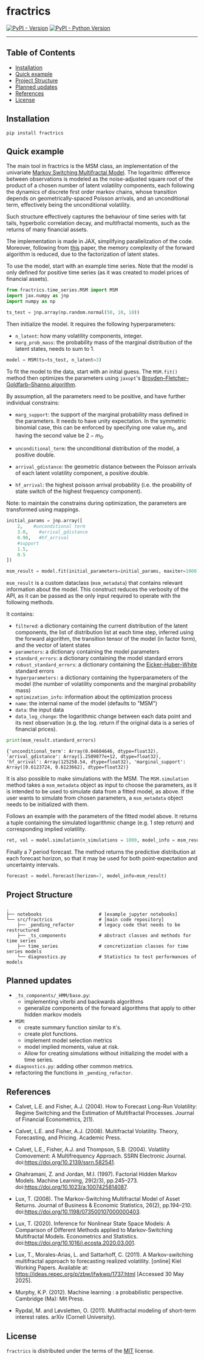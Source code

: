 # fractrics

[![PyPI - Version](https://img.shields.io/pypi/v/fractrics.svg)](https://pypi.org/project/fractrics)
[![PyPI - Python Version](https://img.shields.io/pypi/pyversions/fractrics.svg)](https://pypi.org/project/fractrics)

-----

## Table of Contents

- [Installation](#installation)
- [Quick example](#quick-example)
- [Project Structure](#project-structure)
- [Planned updates](#planned-updates)
- [References](#references)
- [License](#license)

## Installation

```console
pip install fractrics
```

## Quick example

The main tool in fractrics is the MSM class, an implementation of the univariate [Markov Switching Multifractal Model](https://en.wikipedia.org/wiki/Markov_switching_multifractal). The logaritmic difference between observations is modeled as the noise-adjusted square root of the product of a chosen number of latent volatility components, each following the dynamics of discrete first order markov chains, whose transition depends on geometrically-spaced Poisson arrivals, and an unconditional term, effectively being the unconditional volatility.

Such structure effectively captures the behaviour of time series with fat tails, hyperbolic correlation decay, and multifractal moments, such as the returns of many financial assets.

The implementation is made in JAX, simplifying parallelization of the code. Moreover, following from [this](https://link.springer.com/article/10.1023/A:1007425814087) paper, the memory complexity of the forward algorithm is reduced, due to the factorization of latent states.

To use the model, start with an example time series. Note that the model is only defined for positive time series (as it was created to model prices of financial assets).


```python
from fractrics.time_series.MSM import MSM
import jax.numpy as jnp
import numpy as np

ts_test = jnp.array(np.random.normal(50, 10, 10))
```

Then initialize the model. It requires the following hyperparameters:
 - `n_latent`: how many volatility components, integer.
 - `marg_prob_mass`: the probability mass of the marginal distribution of the latent states, needs to sum to 1. 


```python
model = MSM(ts=ts_test, n_latent=3)
```

To fit the model to the data, start with an initial guess. The `MSM.fit()` method then optimizes the parameters using `jaxopt`'s [Broyden–Fletcher–Goldfarb–Shanno algorithm](https://en.wikipedia.org/wiki/Broyden%E2%80%93Fletcher%E2%80%93Goldfarb%E2%80%93Shanno_algorithm).

By assumption, all the parameters need to be positive, and have further individual constrains:

- `marg_support`: the support of the marginal probability mass defined in the parameters. It needs to have unity expectation. In the symmetric binomial case, this can be enforced by specifying one value $m_0$, and having the second value be $2 - m_0$.

- `unconditional_term`: the unconditional distribution of the model, a positive double.

- `arrival_gdistance`: the geometric distance between the Poisson arrivals of each latent volatility component, a positive double.

- `hf_arrival`: the highest poisson arrival probability (i.e. the proability of state switch of the highest frequency component).

Note: to maintain the constrains during optimization, the parameters are transformed using mappings.


```python
initial_params = jnp.array([
    2,    #unconditional term
    3.0,    #arrival_gdistance
    0.98,   #hf_arrival
    #support
    1.5,    
    0.5
])

msm_result = model.fit(initial_parameters=initial_params, maxiter=1000)
```

`msm_result` is a custom dataclass (`msm_metadata`) that contains relevant information about the model. This construct reduces the verbosity of the API, as it can be passed as the only input required to operate with the following methods.

It contains:
- `filtered`: a dictionary containing the current distribution of the latent components, the list of distribution list at each time step, inferred using the forward algorithm, the transition tensor of the model (in factor form), and the vector of latent states
- `parameters`: a dictionary containing the model parameters
- `standard_errors`: a dictionary containing the model standard errors
- `robust_standard_errors`: a dictionary containing the [Eicker–Huber–White](https://en.wikipedia.org/wiki/Heteroskedasticity-consistent_standard_errors) standard errors
- `hyperparameters:` a dictionary containing the hyperparameters of the model (the number of volatility components and the marginal probability mass)
- `optimization_info`: information about the optimization process
- `name`: the internal name of the model (defaults to "MSM")
- `data`: the input data
- `data_log_change`: the logarithmic change between each data point and its next observation (e.g. the log. return if the original data is a series of financial prices).


```python
print(msm_result.standard_errors)
```

    {'unconditional_term': Array(0.04604646, dtype=float32), 'arrival_gdistance': Array(1.2509077e+12, dtype=float32), 'hf_arrival': Array(125258.54, dtype=float32), 'marginal_support': Array([0.6123724, 0.6123662], dtype=float32)}


It is also possible to make simulations with the MSM. The `MSM.simulation` method takes a `msm_metadata` object as input to choose the parameters, as it is intended to be used to simulate data from a fitted model, as above. If the user wants to simulate from chosen parameters, a `msm_metadata` object needs to be initialized with them.

Follows an example with the parameters of the fitted model above. It returns a tuple containing the simulated logarithmic change (e.g. 1 step return) and corresponding implied volatility.


```python
ret, vol = model.simulation(n_simulations = 1000, model_info = msm_result)
```

Finally a 7 period forecast. The method returns the predictive distribution at each forecast horizon, so that it may be used for both point-expectation and uncertainty intervals.


```python
forecast = model.forecast(horizon=7, model_info=msm_result)
```

## Project Structure
```
.
├── notebooks                     # [example jupyter notebooks]
└── src/fractrics                 # [main code repository]
    ├── _pending_refactor         # legacy code that needs to be restructured
    ├── _ts_components            # abstract classes and methods for time series
    ├── time_series               # concretization classes for time series models
    └── diagnostics.py            # Statistics to test performances of models

```
## Planned updates

- `_ts_components/_HMM/base.py`:
    - implementing viterbi and backwards algorithms
    - generalize components of the forward algorithms that apply to other hidden markov models
- `MSM`:
    - create summary function similar to `R`'s.
    - create plot functions.
    - implement model selection metrics
    - model implied moments, value at risk.
    - Allow for creating simulations without initializing the model with a time series.
- `diagnostics.py`: adding other common metrics.
- refactoring the functions in `_pending_refactor`.

## References

- Calvet, L.E. and Fisher, A.J. (2004). How to Forecast Long-Run Volatility: Regime Switching and the Estimation of Multifractal Processes. Journal of Financial Econometrics, 2(1).

- Calvet, L.E. and Fisher, A.J. (2008). Multifractal Volatility. Theory, Forecasting, and Pricing. Academic Press.

- Calvet, L.E., Fisher, A.J. and Thompson, S.B. (2004). Volatility Comovement: A Multifrequency Approach. SSRN Electronic Journal. doi:https://doi.org/10.2139/ssrn.582541.

- Ghahramani, Z. and Jordan, M.I. (1997). Factorial Hidden Markov Models. Machine Learning, 29(2/3), pp.245–273. doi:https://doi.org/10.1023/a:1007425814087.

- Lux, T. (2008). The Markov-Switching Multifractal Model of Asset Returns. Journal of Business & Economic Statistics, 26(2), pp.194–210. doi:https://doi.org/10.1198/073500107000000403.

- Lux, T. (2020). Inference for Nonlinear State Space Models: A Comparison of Different Methods applied to Markov-Switching Multifractal Models. Econometrics and Statistics. doi:https://doi.org/10.1016/j.ecosta.2020.03.001.

- Lux, T., Morales-Arias, L. and Sattarhoff, C. (2011). A Markov-switching multifractal approach to forecasting realized volatility. [online] Kiel Working Papers. Available at: https://ideas.repec.org/p/zbw/ifwkwp/1737.html [Accessed 30 May 2025].

- Murphy, K.P. (2012). Machine learning : a probabilistic perspective. Cambridge (Ma): Mit Press.

- Rypdal, M. and Løvsletten, O. (2011). Multifractal modeling of short-term interest rates. arXiv (Cornell University).

## License

`fractrics` is distributed under the terms of the [MIT](https://spdx.org/licenses/MIT.html) license.